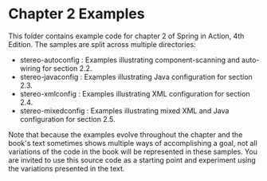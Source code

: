 Chapter 2 Examples
==================
This folder contains example code for chapter 2 of Spring in Action, 4th Edition.
The samples are split across multiple directories:

 * stereo-autoconfig  : Examples illustrating component-scanning and auto-wiring for section 2.2.
 * stereo-javaconfig  : Examples illustrating Java configuration for section 2.3.
 * stereo-xmlconfig   : Examples illustrating XML configuration for section 2.4.
 * stereo-mixedconfig : Examples illustrating mixed XML and Java configuration for section 2.5.

Note that because the examples evolve throughout the chapter and the book's text sometimes shows multiple ways of accomplishing a goal, not all variations of the code in the book will be represented in these samples. You are invited to use this source code as a starting point and experiment using the variations presented in the text.
